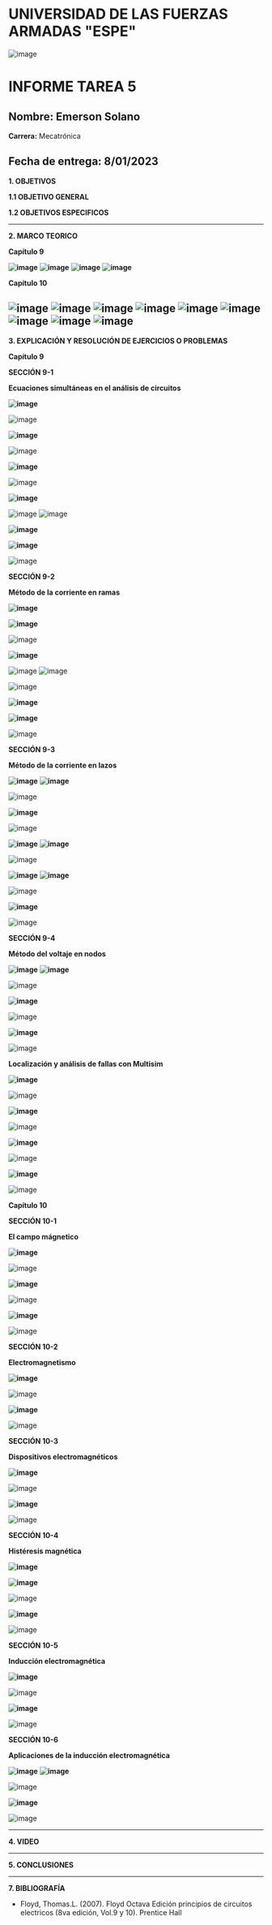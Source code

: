 # UNIVERSIDAD DE LAS FUERZAS ARMADAS "ESPE"
![image](https://user-images.githubusercontent.com/116772918/200762591-a164d8db-c02e-4269-8bb4-0bc4c810d79f.png)

# INFORME TAREA 5

**Nombre:** Emerson Solano
-
**Carrera:** Mecatrónica

**Fecha de entrega:** 8/01/2023
--------------------------------------------------------------------------------------------------------------------------------------------------------------------------------------------------------------------------------------------------------------------
**1. OBJETIVOS**

**1.1  OBJETIVO GENERAL**

**1.2  OBJETIVOS ESPECIFICOS**


--------------------------------------------------------------------------------------------------------------------------------------------------------------------------------------------------------------------------------------------------------------------

**2. MARCO TEORICO**

**Capítulo 9**

**![image](https://user-images.githubusercontent.com/116835707/211239861-e784de35-3d5d-4101-aca3-78b3af17ee77.png)**
**![image](https://user-images.githubusercontent.com/116835707/211239958-ec0a0a55-666e-4c8c-9433-696644c19afa.png)**
**![image](https://user-images.githubusercontent.com/116835707/211240004-9d044896-fcea-4a08-a83e-d37a36c92d70.png)**
**![image](https://user-images.githubusercontent.com/116835707/211240052-96cdcec7-ebd7-45ec-9db4-d830bec48929.png)**

**Capítulo 10**

**![image](https://user-images.githubusercontent.com/116835707/211240222-98a857fe-9e6c-4812-8b70-6e71e2e8c430.png)**
**![image](https://user-images.githubusercontent.com/116835707/211240266-3e68b401-b470-4ad0-a3cd-a9632f1621ab.png)**
**![image](https://user-images.githubusercontent.com/116835707/211240323-133cffbe-7f49-41aa-9b07-0f496af1d7ce.png)**
**![image](https://user-images.githubusercontent.com/116835707/211240378-0ffe55c9-c55d-4a31-b0a8-2bd03acb126a.png)**
**![image](https://user-images.githubusercontent.com/116835707/211240517-171bd280-2df1-4313-8977-39ceaf7b9590.png)**
**![image](https://user-images.githubusercontent.com/116835707/211240578-6c2740bf-20a5-4278-8e69-58f2c133c5ba.png)**
**![image](https://user-images.githubusercontent.com/116835707/211240623-f14dbb89-1693-4413-a71f-ea08a0d0e067.png)**
**![image](https://user-images.githubusercontent.com/116835707/211240685-f5a65cc1-534f-4b9f-9893-bcbfad56d880.png)**
**![image](https://user-images.githubusercontent.com/116835707/211240709-0b64534b-323b-41d0-a787-0f721b9979fa.png)**
--------------------------------------------------------------------------------------------------------------------------------------------------------------------------------------------------------------------------------------------------------------------

**3. EXPLICACIÓN Y RESOLUCIÓN DE EJERCICIOS O PROBLEMAS**

**Capítulo 9**

**SECCIÓN 9-1**

**Ecuaciones simultáneas en el análisis de circuitos**

**![image](https://user-images.githubusercontent.com/116835707/210093422-9c06b8c1-0431-4dc0-8f89-da3aab1b7867.png)**

![image](https://user-images.githubusercontent.com/116835707/210668524-cff3d8bc-1ecb-4843-aecc-a27c2149c6f3.png)

**![image](https://user-images.githubusercontent.com/116835707/210093468-c27ab4b8-e975-4542-9d13-4cacad70e97d.png)**

![image](https://user-images.githubusercontent.com/116835707/210668588-cfaa0ff3-4b5b-4957-9074-cd4a8324c78b.png)

**![image](https://user-images.githubusercontent.com/116835707/210093504-687b99c7-ec13-4fe6-8922-9e92c89e6235.png)**

![image](https://user-images.githubusercontent.com/116835707/210668719-254b68d8-d464-4bde-bc28-6c57502b7b7b.png)

**![image](https://user-images.githubusercontent.com/116835707/210093537-323d690e-be8c-4a23-8a8f-4727ec1dc23e.png)**

![image](https://user-images.githubusercontent.com/116835707/210669451-6c2e7e9c-db68-4272-a44d-e36e31779f03.png)
![image](https://user-images.githubusercontent.com/116835707/210669529-2b0645ed-1975-49bd-bf5c-080525d9c02e.png)

**![image](https://user-images.githubusercontent.com/116835707/210093596-ff4c54b7-0172-4020-bb19-8cf73abde974.png)**

**![image](https://user-images.githubusercontent.com/116835707/210093632-eadbdbd0-c183-4c38-8334-62ee344fec93.png)**

![image](https://user-images.githubusercontent.com/116835707/210669751-f4900ee7-75dc-44df-a371-3614b34e43e8.png)

**SECCIÓN 9-2**

**Método de la corriente en ramas**

**![image](https://user-images.githubusercontent.com/116835707/210093697-dfe075d9-3c2e-4673-9a73-8130c61333fc.png)**

**![image](https://user-images.githubusercontent.com/116835707/210093737-ed852988-d3d2-4d83-a6eb-0b362d804226.png)**

![image](https://user-images.githubusercontent.com/116835707/211240752-6e984f9e-1409-441c-8a93-d37dc32d5a84.png)

**![image](https://user-images.githubusercontent.com/116835707/210093774-39a0e6e8-acfa-4af4-a5df-1d298a23ea1b.png)**

![image](https://user-images.githubusercontent.com/116835707/211240819-e117dcc7-4d1c-4953-ae49-4e69deaf8d68.png)
![image](https://user-images.githubusercontent.com/116835707/211240873-0ecb1339-3682-41c0-aa23-aae83507cd2c.png)

![image](https://user-images.githubusercontent.com/116835707/211240901-9d72508d-ce54-4dc1-b478-a6653a4674b2.png)

**![image](https://user-images.githubusercontent.com/116835707/210093816-3e15cd31-bd02-457d-afd6-fb8b592b8084.png)**

**![image](https://user-images.githubusercontent.com/116835707/210093866-09f3aaea-9cd4-4970-9b20-992bfce62e8b.png)**

![image](https://user-images.githubusercontent.com/116835707/211241005-e72c3d05-fa52-4aa7-aaf7-b5f34e0debc5.png)

**SECCIÓN 9-3**

**Método de la corriente en lazos**

**![image](https://user-images.githubusercontent.com/116835707/210093922-9a3252cc-c03f-4c2e-9905-d7cdf43dab65.png)**
**![image](https://user-images.githubusercontent.com/116835707/210093952-566981b8-db8b-477d-8261-0461cd4c2b43.png)**

![image](https://user-images.githubusercontent.com/116835707/211241066-f9340e15-3851-4f85-bb31-e816b3e0855f.png)

**![image](https://user-images.githubusercontent.com/116835707/210094016-57acb1ca-9ee4-4df7-b8a2-386e06352d3f.png)**

![image](https://user-images.githubusercontent.com/116835707/211241090-2132ce31-2b28-4201-ae34-a20ed6500457.png)

**![image](https://user-images.githubusercontent.com/116835707/210094321-4c75dd92-1f3d-4a43-9228-e315a353c5b6.png)**
**![image](https://user-images.githubusercontent.com/116835707/210094348-94894a90-8377-432b-ab5a-220c0d7731fe.png)**

![image](https://user-images.githubusercontent.com/116835707/211241127-af14ced6-2324-4c8d-907d-02812c24f4d2.png)

**![image](https://user-images.githubusercontent.com/116835707/210094425-7f04e5e9-9f15-4cd5-bc7d-08695d0600fc.png)**
**![image](https://user-images.githubusercontent.com/116835707/210094463-082e8c61-e066-4d0e-b9b3-46e02c3500c2.png)**

![image](https://user-images.githubusercontent.com/116835707/211241168-5a5d9953-b07a-4469-a825-b120b40aed00.png)

**![image](https://user-images.githubusercontent.com/116835707/210094500-4af2ebc8-cefc-4f2f-bdae-1eb24decd27a.png)**

![image](https://user-images.githubusercontent.com/116835707/211241201-f9a73aa5-d6e1-4ad3-9c9a-fa494c1c793f.png)

**SECCIÓN 9-4**

**Método del voltaje en nodos**

**![image](https://user-images.githubusercontent.com/116835707/210094557-d0c22f98-d96d-4403-b755-da0e37e61890.png)**
**![image](https://user-images.githubusercontent.com/116835707/210094588-427134a0-796f-43de-95ca-b5b9787dab5d.png)**

![image](https://user-images.githubusercontent.com/116835707/211241233-31e0c8cc-4771-4e90-b5d0-0bb739a2ad33.png)

**![image](https://user-images.githubusercontent.com/116835707/210094629-6997b61a-b8db-4418-a2a4-afda0ea95dd3.png)**

![image](https://user-images.githubusercontent.com/116835707/211241256-ebd631b0-7fb0-47e6-8f0c-7ddb834ad5ef.png)

**![image](https://user-images.githubusercontent.com/116835707/210094678-48ce0962-b872-456a-acaa-e8c8a7be3588.png)**

![image](https://user-images.githubusercontent.com/116835707/211241320-33e94208-2a0c-446f-91bd-76d4d062b7b4.png)

**Localización y análisis de fallas con Multisim**

**![image](https://user-images.githubusercontent.com/116835707/210094709-7caa2916-e6df-405b-a359-8b7289d18c18.png)**

![image](https://user-images.githubusercontent.com/116835707/211241348-7fbfe1b0-c86f-4144-b874-9c4b6f7d888e.png)

**![image](https://user-images.githubusercontent.com/116835707/210094744-dbd5b741-90c2-4cee-9112-a5c9a214a3f6.png)**

![image](https://user-images.githubusercontent.com/116835707/211241376-07e8d766-203b-4f41-9ca6-56e183eec439.png)

**![image](https://user-images.githubusercontent.com/116835707/210094774-cff8ee4a-2bff-46bc-b8fc-fc91d706af9e.png)**

![image](https://user-images.githubusercontent.com/116835707/211241393-717e3151-a12e-44d3-8089-8199a3239904.png)

**![image](https://user-images.githubusercontent.com/116835707/210094804-a8194cdd-71c3-4694-8b83-37952ce311b7.png)**

![image](https://user-images.githubusercontent.com/116835707/211241406-614560b9-5fb5-4fc8-8c14-1fbcb46f0107.png)

**Capítulo 10**

**SECCIÓN 10-1**

**El campo mágnetico**

**![image](https://user-images.githubusercontent.com/116835707/210094986-aee14d12-f3b2-47db-9610-5e075b25fe06.png)**

![image](https://user-images.githubusercontent.com/116835707/211241570-75193d43-b36b-4fcc-bd6b-b0235e3e9282.png)

**![image](https://user-images.githubusercontent.com/116835707/210095017-97d6f659-fcdb-4159-82ad-9786fc686b59.png)**

![image](https://user-images.githubusercontent.com/116835707/211241599-d3ec4711-75cd-42bc-8998-663f0fb1acf4.png)

**![image](https://user-images.githubusercontent.com/116835707/210095053-a2df70bc-ca16-4794-aa87-4a60b9ed4ba4.png)**

![image](https://user-images.githubusercontent.com/116835707/211241625-328052f9-f8be-4096-83e3-09f496978fa4.png)

**SECCIÓN 10-2**

**Electromagnetismo**

**![image](https://user-images.githubusercontent.com/116835707/210095082-a63cc94a-95f0-4ed2-a62b-5990c0c0b619.png)**

![image](https://user-images.githubusercontent.com/116835707/211241655-bc26018f-2795-410b-a49e-a095f40b0b8b.png)

**![image](https://user-images.githubusercontent.com/116835707/210095105-32c52acc-c371-4876-866f-fc9c3a9ed540.png)**

![image](https://user-images.githubusercontent.com/116835707/211241729-e39580df-aebf-426c-9a20-79be3e917a7f.png)

**SECCIÓN 10-3**

**Dispositivos electromagnéticos**

**![image](https://user-images.githubusercontent.com/116835707/210095139-8dc60f32-47f1-4343-9f29-983d9d47a23c.png)**

![image](https://user-images.githubusercontent.com/116835707/211241764-c121bb21-314b-45b7-819c-3a5407fb6ea7.png)

**![image](https://user-images.githubusercontent.com/116835707/210095210-163ba4d0-4d24-4289-b702-fa701b2b6f08.png)**

![image](https://user-images.githubusercontent.com/116835707/211241787-069ea766-4c0c-432c-88d9-c6302373973c.png)

**SECCIÓN 10-4**

**Histéresis magnética**

**![image](https://user-images.githubusercontent.com/116835707/210095240-4ef34d6c-7822-4d88-bb29-5d96070f8782.png)**

**![image](https://user-images.githubusercontent.com/116835707/210095312-ab0af663-c7c6-48ad-af1a-3fdf2f777627.png)**

![image](https://user-images.githubusercontent.com/116835707/211241976-37c19864-359b-4478-b149-37392e0b5207.png)

**![image](https://user-images.githubusercontent.com/116835707/210095334-ca26b0a1-b2bb-4c0a-8895-45a1e9ab6b9f.png)**

![image](https://user-images.githubusercontent.com/116835707/211241958-3ad6f506-d061-49b9-a146-60f1c718170a.png)

**SECCIÓN 10-5**

**Inducción electromagnética**

**![image](https://user-images.githubusercontent.com/116835707/210095374-37b46d37-a390-47d8-bff5-148b62689eb2.png)**

![image](https://user-images.githubusercontent.com/116835707/211241920-11ffc100-2d42-4e0d-b533-8babf2b0dc1b.png)

**![image](https://user-images.githubusercontent.com/116835707/210095402-6bb70cf8-19ff-46c2-a299-4e64c70002ec.png)**

![image](https://user-images.githubusercontent.com/116835707/211241895-0fa30265-bffb-4d2d-86dd-0d4e39e9ad03.png)

**SECCIÓN 10-6**

**Aplicaciones de la inducción electromagnética**

**![image](https://user-images.githubusercontent.com/116835707/210095449-b4bb73f7-136a-4e91-ac87-4cc356c9c4d0.png)**
**![image](https://user-images.githubusercontent.com/116835707/210095497-81d8edbb-31f3-499f-ac70-6df04f97226e.png)**

![image](https://user-images.githubusercontent.com/116835707/211241863-1f8f7948-c166-439e-a04b-b792fc65f864.png)

**![image](https://user-images.githubusercontent.com/116835707/210095562-00596d0c-33b7-44dd-8b9d-6b786a0da304.png)**

![image](https://user-images.githubusercontent.com/116835707/211241834-e89d7d56-4f46-438b-a8e6-8469197f3c17.png)

--------------------------------------------------------------------------------------------------------------------------------------------------------------------------------------------------------------------------------------------------------------------

**4. VIDEO**

--------------------------------------------------------------------------------------------------------------------------------------------------------------------------------------------------------------------------------------------------------------------

**5. CONCLUSIONES**


--------------------------------------------------------------------------------------------------------------------------------------------------------------------------------------------------------------------------------------------------------------------

**7. BIBLIOGRAFÍA**

* Floyd, Thomas.L. (2007). Floyd Octava Edición principios de circuitos electricos (8va edición, Vol.9 y 10). Prentice Hall

